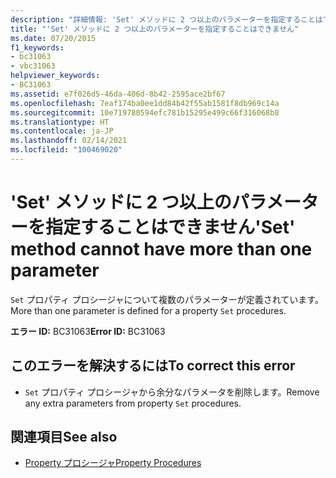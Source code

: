 ```yaml
---
description: "詳細情報: 'Set' メソッドに 2 つ以上のパラメーターを指定することはできません"
title: "'Set' メソッドに 2 つ以上のパラメーターを指定することはできません"
ms.date: 07/20/2015
f1_keywords:
- bc31063
- vbc31063
helpviewer_keywords:
- BC31063
ms.assetid: e7f026d5-46da-406d-8b42-2595ace2bf67
ms.openlocfilehash: 7eaf174ba0ee1dd84b42f55ab1581f8db969c14a
ms.sourcegitcommit: 10e719780594efc781b15295e499c66f316068b8
ms.translationtype: HT
ms.contentlocale: ja-JP
ms.lasthandoff: 02/14/2021
ms.locfileid: "100469020"
---
```

# <a name="set-method-cannot-have-more-than-one-parameter"></a><span data-ttu-id="a125c-103">'Set' メソッドに 2 つ以上のパラメーターを指定することはできません</span><span class="sxs-lookup"><span data-stu-id="a125c-103">'Set' method cannot have more than one parameter</span></span>

<span data-ttu-id="a125c-104">`Set` プロパティ プロシージャについて複数のパラメーターが定義されています。</span><span class="sxs-lookup"><span data-stu-id="a125c-104">More than one parameter is defined for a property `Set` procedures.</span></span>  
  
 <span data-ttu-id="a125c-105">**エラー ID:** BC31063</span><span class="sxs-lookup"><span data-stu-id="a125c-105">**Error ID:** BC31063</span></span>  
  
## <a name="to-correct-this-error"></a><span data-ttu-id="a125c-106">このエラーを解決するには</span><span class="sxs-lookup"><span data-stu-id="a125c-106">To correct this error</span></span>  
  
- <span data-ttu-id="a125c-107">`Set` プロパティ プロシージャから余分なパラメータを削除します。</span><span class="sxs-lookup"><span data-stu-id="a125c-107">Remove any extra parameters from property `Set` procedures.</span></span>  
  
## <a name="see-also"></a><span data-ttu-id="a125c-108">関連項目</span><span class="sxs-lookup"><span data-stu-id="a125c-108">See also</span></span>

- [<span data-ttu-id="a125c-109">Property プロシージャ</span><span class="sxs-lookup"><span data-stu-id="a125c-109">Property Procedures</span></span>](../programming-guide/language-features/procedures/property-procedures.md)
